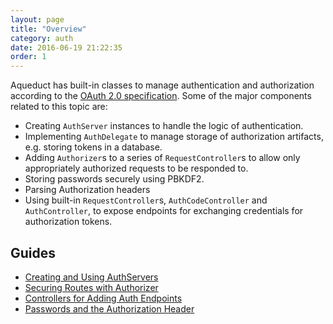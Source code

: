 ```yaml
---
layout: page
title: "Overview"
category: auth
date: 2016-06-19 21:22:35
order: 1
---
```


Aqueduct has built-in classes to manage authentication and authorization according to the [OAuth 2.0 specification](https://tools.ietf.org/html/rfc6749). Some of the major components related to this topic are:

- Creating `AuthServer` instances to handle the logic of authentication.
- Implementing `AuthDelegate` to manage storage of authorization artifacts, e.g. storing tokens in a database.
- Adding `Authorizer`s to a series of `RequestController`s to allow only appropriately authorized requests to be responded to.
- Storing passwords securely using PBKDF2.
- Parsing Authorization headers
- Using built-in `RequestController`s, `AuthCodeController` and `AuthController`, to expose endpoints for exchanging credentials for authorization tokens.

## Guides

- [Creating and Using AuthServers](auth_server.html)
- [Securing Routes with Authorizer](authorizer.html)
- [Controllers for Adding Auth Endpoints](auth_controllers.html)
- [Passwords and the Authorization Header](password_request.html)
